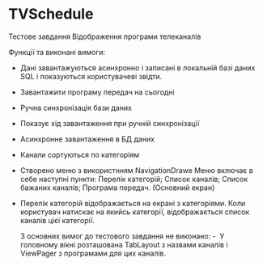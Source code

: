 # TVSchedule


Тестове завдання 
Відображення програми телеканалів




Функції та виконані вимоги:
  - Дані завантажуються асинхронно і записані в локальній базі даних SQL і показуються користувачеві звідти. 
  - Завантажити програму передач на сьогодні
  - Ручна синхронізація бази даних
  - Показує хід завантаження при ручній синхронізації
  - Асинхронне завантаження в БД даних
  - Канали сортуються по категоріям
  - Створено меню  з використнням NavigationDrawe
        Меню включає в себе наступні пункти:
              Перелік категорій;
              Список каналів;
              Список бажаних каналів;
              Програма передач. (Основний екран)
 - Перелік категорій відображається на екрані з категоріями. Коли користувач натискає на якийсь категорії, відображається список каналів цієї категорії. 
              

	З основних вимог до тестового завдання не виконано:
    -  У головному вікні розташована TabLayout з назвами каналів і ViewPager з програмами для цих каналів. 
